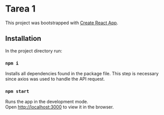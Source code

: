 # Tarea 1

This project was bootstrapped with [Create React App](https://github.com/facebook/create-react-app).

## Installation

In the project directory run:

### `npm i`

Installs all dependencies found in the package file.
This step is necessary since axios was used to handle the API request.

### `npm start`

Runs the app in the development mode.\
Open [http://localhost:3000](http://localhost:3000) to view it in the browser.